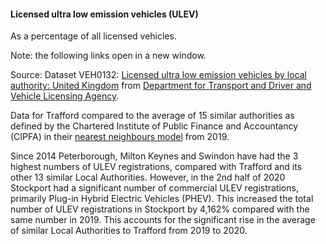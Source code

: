 #### Licensed ultra low emission vehicles (ULEV)
As a percentage of all licensed vehicles.

Note: the following links open in a new window.

Source: Dataset VEH0132: <a href="https://assets.publishing.service.gov.uk/government/uploads/system/uploads/attachment_data/file/1021017/veh0132.ods" target="_blank">Licensed ultra low emission vehicles by local authority: United Kingdom</a> from <a href="https://www.gov.uk/government/statistical-data-sets/all-vehicles-veh01" target="_blank">Department for Transport and Driver and Vehicle Licensing Agency</a>.

Data for Trafford compared to the average of 15 similar authorities as defined by the Chartered Institute of Public Finance and Accountancy (CIPFA) in their <a href='https://www.cipfa.org/services/cipfastats/nearest-neighbour-model' target='_blank'>nearest neighbours model</a> from 2019.

Since 2014 Peterborough, Milton Keynes and Swindon have had the 3 highest numbers of ULEV registrations, compared with Trafford and its other 13 similar Local Authorities. However, in the 2nd half of 2020 Stockport had a significant number of commercial ULEV registrations, primarily Plug-in Hybrid Electric Vehicles (PHEV). This increased the total number of ULEV registrations in Stockport by 4,162% compared with the same number in 2019. This accounts for the significant rise in the average of similar Local Authorities to Trafford from 2019 to 2020. 
